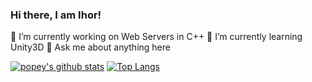### Hi there, I am Ihor!

🔭 I’m currently working on Web Servers in C++
🌱 I’m currently learning Unity3D
💬 Ask me about anything here

[![popey's github stats](https://github-readme-stats.vercel.app/api?username=husakihor&show_icons=true&theme=dark)](https://github.com/anuraghazra/github-readme-stats) 
[![Top Langs](https://github-readme-stats.vercel.app/api/top-langs/?username=husakihor&layout=compact&theme=dark)](https://github.com/anuraghazra/github-readme-stats)
